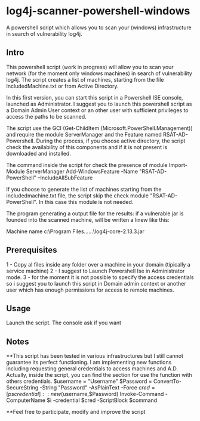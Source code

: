 # log4j-scanner-powershell-windows
A powershell script which allows you to scan your (windows) infrastructure in search of vulnerability log4j.

## Intro
This powershell script (work in progress) will allow you to scan your network (for the moment only windows machines) in search of vulnerability log4j.
The script creates a list of machines, starting from the file IncludedMachine.txt or from Active Directory.

In this first version, you can start this script in a Powershell ISE console, launched as Administrator. I suggest you to launch this powershell script as a Domain Admin User context or an other user with sufficient privileges to access the paths to be scanned.

The script use the GCI (Get-ChildItem (Microsoft.PowerShell.Management)) and require the module ServerManager and the Feature named RSAT-AD-Powershell. During the process, if you choose active directory, the script check the availability of this components and if it is not present is downloaded and installed.

The command inside the script for check the presence of module
Import-Module ServerManager
Add-WindowsFeature -Name "RSAT-AD-PowerShell" –IncludeAllSubFeature

If you choose to generate the list of machines starting from the includedmachine.txt file, the script skip the check module "RSAT-AD-PowerShell". In this case this module is not needed.

The program generating a output file for the results: if a vulnerable jar is founded into the scanned machine, will be written a linew like this:

Machine name
c:\Program Files\..\..\..\log4j-core-2.13.3.jar

## Prerequisites

1 - Copy al files inside any folder over a machine in your domain (tipically a service machine)
2 - I suggest to Launch Powershell Ise in Administrator mode.
3 - for the moment it is not possible to specify the access credentials so i suggest you to launch this script in Domain admin context or another user which has enough permissions for access to remote machines.


## Usage
Launch the script. The console ask if you want


## Notes
**This script has been tested in various infrastructures but I still cannot guarantee its perfect functioning.
I am implementing new functions including requesting general credentials to access machines and A.D.
Actually, inside the script, you can find the section for use the function with others credentials.
$username = "Username"
$Password = ConvertTo-SecureString -String "Password" -AsPlainText -Force
$cred = [pscredential]::new($username,$Password)
Invoke-Command -ComputerName $i -credential $cred -ScriptBlock $command 

**Feel free to participate, modify and improve the script
